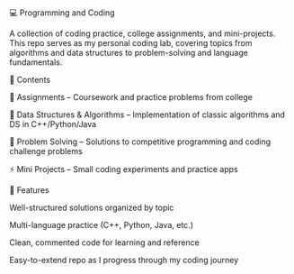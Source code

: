 💻 Programming and Coding

A collection of coding practice, college assignments, and mini-projects. This repo serves as my personal coding lab, covering topics from algorithms and data structures to problem-solving and language fundamentals.

📂 Contents

📝 Assignments – Coursework and practice problems from college

🔢 Data Structures & Algorithms – Implementation of classic algorithms and DS in C++/Python/Java

🎯 Problem Solving – Solutions to competitive programming and coding challenge problems

⚡ Mini Projects – Small coding experiments and practice apps

🔹 Features

Well-structured solutions organized by topic

Multi-language practice (C++, Python, Java, etc.)

Clean, commented code for learning and reference

Easy-to-extend repo as I progress through my coding journey

